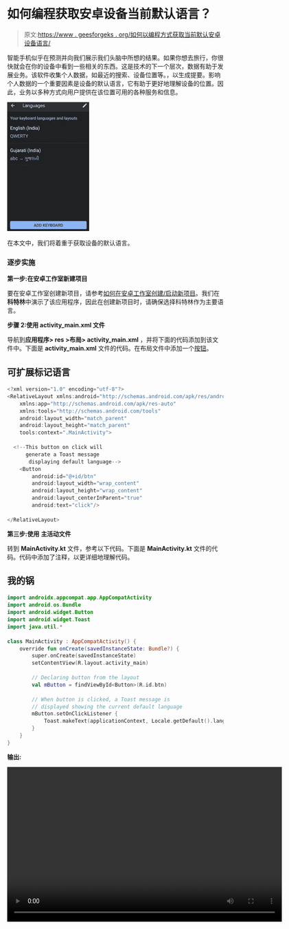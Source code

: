 # 如何编程获取安卓设备当前默认语言？

> 原文:[https://www . geesforgeks . org/如何以编程方式获取当前默认安卓设备语言/](https://www.geeksforgeeks.org/how-to-get-current-default-language-of-android-device-programmatically/)

智能手机似乎在预测并向我们展示我们头脑中所想的结果。如果你想去旅行，你很快就会在你的设备中看到一些相关的东西。这是技术的下一个层次，数据有助于发展业务。该软件收集个人数据，如最近的搜索、设备位置等。，以生成提要。影响个人数据的一个重要因素是设备的默认语言，它有助于更好地理解设备的位置。因此，业务以多种方式向用户提供在该位置可用的各种服务和信息。

![](img/ae12df0d8927fe44fa0e52c8c82e6c98.png)

在本文中，我们将着重于获取设备的默认语言。

### 逐步实施

**第一步:在安卓工作室新建项目**

要在安卓工作室创建新项目，请参考[如何在安卓工作室创建/启动新项目](https://www.geeksforgeeks.org/android-how-to-create-start-a-new-project-in-android-studio/)。我们在**科特林**中演示了该应用程序，因此在创建新项目时，请确保选择科特林作为主要语言。

**步骤 2:使用 activity_main.xml 文件**

导航到**应用程序> res >布局> activity_main.xml** ，并将下面的代码添加到该文件中。下面是 **activity_main.xml** 文件的代码。在布局文件中添加一个[按钮](https://www.geeksforgeeks.org/button-in-kotlin/)。

## 可扩展标记语言

```kt
<?xml version="1.0" encoding="utf-8"?>
<RelativeLayout xmlns:android="http://schemas.android.com/apk/res/android"
    xmlns:app="http://schemas.android.com/apk/res-auto"
    xmlns:tools="http://schemas.android.com/tools"
    android:layout_width="match_parent"
    android:layout_height="match_parent"
    tools:context=".MainActivity">

  <!--This button on click will
      generate a Toast message
       displaying default language-->
    <Button
        android:id="@+id/btn"
        android:layout_width="wrap_content"
        android:layout_height="wrap_content"
        android:layout_centerInParent="true"
        android:text="click"/>

</RelativeLayout>
```

**第三步:使用** **主活动文件**

转到 **MainActivity.kt** 文件，参考以下代码。下面是 **MainActivity.kt** 文件的代码。代码中添加了注释，以更详细地理解代码。

## 我的锅

```kt
import androidx.appcompat.app.AppCompatActivity
import android.os.Bundle
import android.widget.Button
import android.widget.Toast
import java.util.*

class MainActivity : AppCompatActivity() {
    override fun onCreate(savedInstanceState: Bundle?) {
        super.onCreate(savedInstanceState)
        setContentView(R.layout.activity_main)

        // Declaring button from the layout
        val mButton = findViewById<Button>(R.id.btn)

        // When button is clicked, a Toast message is
        // displayed showing the current default language
        mButton.setOnClickListener {
            Toast.makeText(applicationContext, Locale.getDefault().language.toString(), Toast.LENGTH_SHORT).show()
        }
    }
}
```

**输出:**

<video class="wp-video-shortcode" id="video-684161-1" width="640" height="360" preload="metadata" controls=""><source type="video/mp4" src="https://media.geeksforgeeks.org/wp-content/uploads/20210816220543/o105.mp4?_=1">[https://media.geeksforgeeks.org/wp-content/uploads/20210816220543/o105.mp4](https://media.geeksforgeeks.org/wp-content/uploads/20210816220543/o105.mp4)</video>